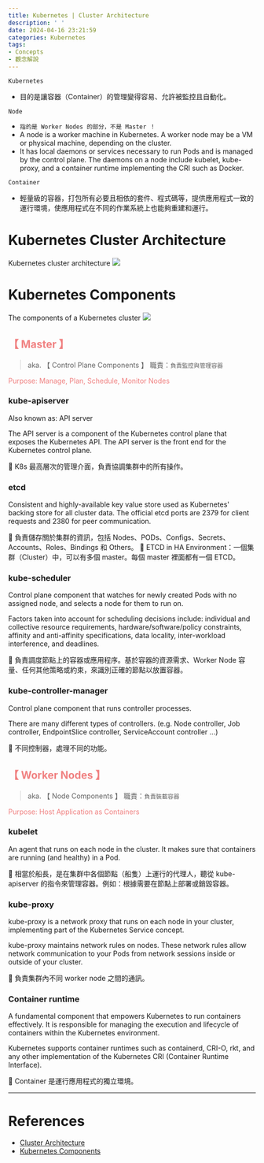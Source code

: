 ```yaml
---
title: Kubernetes | Cluster Architecture
description: ' '
date: 2024-04-16 23:21:59
categories: Kubernetes
tags:
- Concepts
- 觀念解說
---
```


`Kubernetes`
- 目的是讓容器（Container）的管理變得容易、允許被監控且自動化。

`Node`
- `指的是 Worker Nodes 的部分，不是 Master ！`
- A node is a worker machine in Kubernetes. A worker node may be a VM or physical machine, depending on the cluster. 
- It has local daemons or services necessary to run Pods and is managed by the control plane. The daemons on a node include kubelet, kube-proxy, and a container runtime implementing the CRI such as Docker.

`Container`
- 輕量級的容器，打包所有必要且相依的套件、程式碼等，提供應用程式一致的運行環境，使應用程式在不同的作業系統上也能夠重建和運行。


# Kubernetes Cluster Architecture

Kubernetes cluster architecture
![](https://kubernetes.io/images/docs/kubernetes-cluster-architecture.svg)

# Kubernetes Components

The components of a Kubernetes cluster
![](https://kubernetes.io/images/docs/components-of-kubernetes.svg)

## <font color=LightCoral>【 Master 】</font>
> aka. 【 Control Plane Components 】
> 職責：`負責監控與管理容器`

<font color=LightCoral>Purpose: Manage, Plan, Schedule, Monitor Nodes</font>


### kube-apiserver
Also known as: API server

The API server is a component of the Kubernetes control plane that exposes the Kubernetes API. The API server is the front end for the Kubernetes control plane.

📌 K8s 最高層次的管理介面，負責協調集群中的所有操作。


### etcd
Consistent and highly-available key value store used as Kubernetes' backing store for all cluster data.
The official etcd ports are 2379 for client requests and 2380 for peer communication.

📌 負責儲存關於集群的資訊，包括 Nodes、PODs、Configs、Secrets、Accounts、Roles、Bindings 和 Others。
📌 ETCD in HA Environment：一個集群（Cluster）中，可以有多個 master。每個 master 裡面都有一個 ETCD。


### kube-scheduler
Control plane component that watches for newly created Pods with no assigned node, and selects a node for them to run on.

Factors taken into account for scheduling decisions include: individual and collective resource requirements, hardware/software/policy constraints, affinity and anti-affinity specifications, data locality, inter-workload interference, and deadlines.

📌 負責調度節點上的容器或應用程序。基於容器的資源需求、Worker Node 容量、任何其他策略或約束，來識別正確的節點以放置容器。


### kube-controller-manager
Control plane component that runs controller processes.

There are many different types of controllers. (e.g. Node controller, Job controller, EndpointSlice controller, ServiceAccount controller ...)

📌 不同控制器，處理不同的功能。


## <font color=LightCoral>【 Worker Nodes 】</font>
> aka. 【 Node Components 】
> 職責：`負責裝載容器`

<font color=LightCoral>Purpose: Host Application as Containers</font>


### kubelet
An agent that runs on each node in the cluster. It makes sure that containers are running (and healthy) in a Pod.

📌 相當於船長，是在集群中各個節點（船隻）上運行的代理人，聽從 kube-apiserver 的指令來管理容器。例如：根據需要在節點上部署或銷毀容器。


### kube-proxy
kube-proxy is a network proxy that runs on each node in your cluster, implementing part of the Kubernetes Service concept.

kube-proxy maintains network rules on nodes. These network rules allow network communication to your Pods from network sessions inside or outside of your cluster.

📌 負責集群內不同 worker node 之間的通訊。


### Container runtime
A fundamental component that empowers Kubernetes to run containers effectively. It is responsible for managing the execution and lifecycle of containers within the Kubernetes environment.

Kubernetes supports container runtimes such as containerd, CRI-O, rkt, and any other implementation of the Kubernetes CRI (Container Runtime Interface).

📌 Container 是運行應用程式的獨立環境。


---
# References
- [Cluster Architecture](https://kubernetes.io/docs/concepts/architecture/)
- [Kubernetes Components](https://kubernetes.io/docs/concepts/overview/components/)


